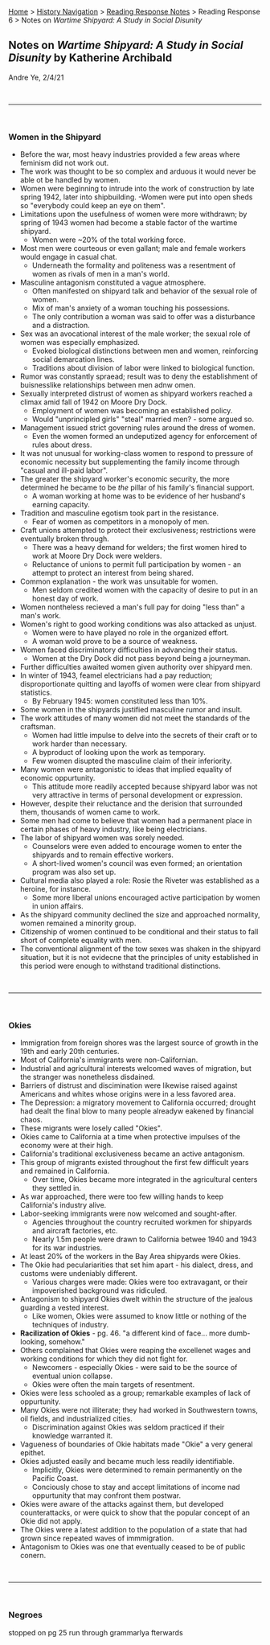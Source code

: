 [Home](https://andre-ye.github.io) > [History Navigation](https://andre-ye.github.io/history/history_navigation) > [Reading Response Notes](https://andre-ye.github.io/history/history_navigation#weekly-reading-responses) > Reading Response 6 > Notes on *Wartime Shipyard: A Study in Social Disunity*

## Notes on *Wartime Shipyard: A Study in Social Disunity* by Katherine Archibald
Andre Ye, 2/4/21

<br>

---

<br>

### Women in the Shipyard
- Before the war, most heavy industries provided a few areas where feminism did not work out.
- The work was thought to be so complex and arduous it would never be able ot be handled by women.
- Women were beginning to intrude into the work of construction by late spring 1942, later into shipbuilding.
-Women were put into open sheds so "everybody could keep an eye on them".
- Limitations upon the usefulness of women were more withdrawn; by spring of 1943 women had become a stable factor of the wartime shipyard.
  - Women were ~20% of the total working force.
- Most men were courteous or even gallant; male and female workers would engage in casual chat.
  - Underneath the formality and politeness was a resentment of women as rivals of men in a man's world.
- Masculine antagonism constituted a vague atmosphere.
  - Often manifested on shipyard talk and behavior of the sexual role of women.
  - Mix of man's anxiety of a woman touching his possessions.
  - The only contribution a woman was said to offer was a disturbance and a distraction.
- Sex was an avocational interest of the male worker; the sexual role of women was especially emphasized.
  - Evoked biological distinctions between men and women, reinforcing social demarcation lines.
  - Traditions about division of labor were linked to biological function.
- Rumor was constantly spraead; result was to deny the establishment of buisnesslike relationships between men adnw omen.
- Sexually interpreted distrust of women as shipyard workers reached a climax amid fall of 1942 on Moore Dry Dock.
  - Employment of women was becoming an established policy.
  - Would "unprincipled girls" "steal" married men? - some argued so.
- Management issued strict governing rules around the dress of women.
  - Even the women formed an undeputized agency for enforcement of rules about dress.
- It was not unusual for working-class women to respond to pressure of economic necessity but supplementing the family income through "casual and ill-paid labor".
- The greater the shipyard worker's economic security, the more determined he became to be *the* pillar of his family's financial support.
  - A woman working at home was to be evidence of her husband's earning capacity.
- Tradition and masculine egotism took part in the resistance.
  - Fear of women as competitors in a monopoly of men.
- Craft unions attempted to protect their exclusiveness; restrictions were eventually broken through.
  - There was a heavy demand for welders; the first women hired to work at Moore Dry Dock were welders.
  - Reluctance of unions to permit full participation by women - an attempt to protect an interest from being shared.
- Common explanation - the work was unsuitable for women.
  - Men seldom credited women with the capacity of desire to put in an honest day of work.
- Women nontheless recieved a man's full pay for doing "less than" a man's work.
- Women's right to good working conditions was also attacked as unjust.
  - Women were to have played no role in the organized effort.
  - A woman wold prove to be a source of weakness.
- Women faced discriminatory difficulties in advancing their status.
  - Women at the Dry Dock did not pass beyond being a journeyman.
- Further difficulties awaited women given authority over shipyard men.
- In winter of 1943, feamel electricians had a pay reduction; disproportionate quitting and layoffs of women were clear from shipyard statistics.
  - By February 1945: women constituted less than 10%.
- Some women in the shipyards justified masculine rumor and insult.
- The work attitudes of many women did not meet the standards of the craftsman.
  - Women had little impulse to delve into the secrets of their craft or to work harder than necessary.
  - A byproduct of looking upon the work as temporary.
  - Few women disupted the masculine claim of their inferiority.
- Many women were antagonistic to ideas that implied equality of economic oppurtunity.
  - This attitude more readily accepted because shipyard labor was not very attractive in terms of personal development or expression.
- However, despite their reluctance and the derision that surrounded them, thousands of women came to work.
- Some men had come to believe that women had a permanent place in certain phases of heavy industry, like being electricians.
- The labor of shipyard women was sorely needed.
  - Counselors were even added to encourage women to enter the shipyards and to remain effective workers.
  - A short-lived women's council was even formed; an orientation program was also set up.
- Cultural media also played a role: Rosie the Riveter was established as a heroine, for instance.
  - Some more liberal unions encouraged active participation by women in union affairs.
- As the shipyard community declined the size and approached normality, women remained a minority group.
- Citizenship of women continued to be conditional and their status to fall short of complete equality with men.
- The conventional alignment of the tow sexes was shaken in the shipyard situation, but it is not evidecne that the principles of unity established in this period were enough to withstand traditional distinctions.

<br>

---

<br>

### Okies
- Immigration from foreign shores was the largest source of growth in the 19th and early 20th centuries.
- Most of California's immigrants were non-Californian.
- Industrial and agricultural interests welcomed waves of migration, but the stranger was nonetheless disdained.
- Barriers of distrust and discimination were likewise raised against Americans and whites whose origins were in a less favored area.
- The Depression: a migratory movement to California occurred; drought had dealt the final blow to many people alreadyw eakened by financial chaos.
- These migrants were losely called "Okies".
- Okies came to California at a time when protective impulses of the economy were at their high.
- California's traditional exclusiveness became an active antagonism.
- This group of migrants existed throughout the first few difficult years and remained in California.
  - Over time, Okies became more integrated in the agricultural centers they settled in.
- As war approached, there were too few willing hands to keep California's industry alive.
- Labor-seeking immigrants were now welcomed and sought-after.
  - Agencies throughout the country recruited workmen for shipyards and aircraft factories, etc.
  - Nearly 1.5m people were drawn to California betwee 1940 and 1943 for its war industries.
- At least 20% of the workers in the Bay Area shipyards were Okies.
- The Okie had peculariarities that set him apart - his dialect, dress, and customs were undeniably different.
  - Various charges were made: Okies were too extravagant, or their impoverished background was ridiculed.
- Antagonism to shipyard Okies dwelt within the structure of the jealous guarding a vested interest.
  - Like women, Okies were assumed to know little or nothing of the techniques of industry.
- **Racilization of Okies** - pg. 46. "a different kind of face... more dumb-looking, somehow."
- Others complained that Okies were reaping the excellenet wages and working conditions for which they did not fight for.
  - Newcomers - especially Okies - were said to be the source of eventual union collapse.
  - Okies were often the main targets of resentment.
- Okies were less schooled as a group; remarkable examples of lack of oppurtunity.
- Many Okies were not illiterate; they had worked in Southwestern towns, oil fields, and industrialized cities.
  - Discrimination against Okies was seldom practiced if their knowledge warranted it.
- Vagueness of boundaries of Okie habitats made "Okie" a very general epithet.
- Okies adjusted easily and became much less readily identifiable.
  - Implicitly, Okies were determined to remain permanently on the Pacific Coast.
  - Conciously chose to stay and accept limitations of income nad oppurtunity that may confront them postwar.
- Okies were aware of the attacks against them, but developed counterattacks, or were quick to show that the popular concept of an Okie did not apply.
- The Okies were a latest addition to the population of a state that had grown since repeated waves of immmigration.
- Antagonism to Okies was one that eventually ceased to be of public conern.

<br>

---

<br>

### Negroes

stopped on pg 25
run through grammarlya fterwards



































